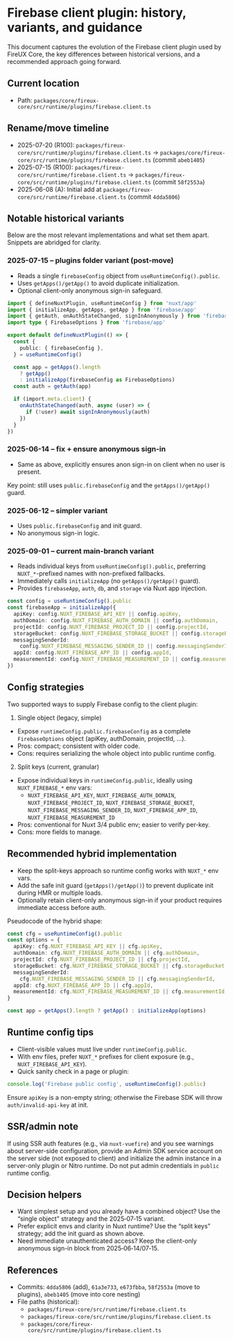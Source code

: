 # Firebase client plugin: history, variants, and guidance

This document captures the evolution of the Firebase client plugin used by FireUX Core, the key differences between historical versions, and a recommended approach going forward.

## Current location

- Path: `packages/core/fireux-core/src/runtime/plugins/firebase.client.ts`

## Rename/move timeline

- 2025-07-20 (R100): `packages/fireux-core/src/runtime/plugins/firebase.client.ts` → `packages/core/fireux-core/src/runtime/plugins/firebase.client.ts` (commit `abeb1405`)
- 2025-07-15 (R100): `packages/fireux-core/src/runtime/firebase.client.ts` → `packages/fireux-core/src/runtime/plugins/firebase.client.ts` (commit `58f2553a`)
- 2025-06-08 (A): Initial add at `packages/fireux-core/src/runtime/firebase.client.ts` (commit `4dda5806`)

## Notable historical variants

Below are the most relevant implementations and what set them apart. Snippets are abridged for clarity.

### 2025-07-15 – plugins folder variant (post-move)

- Reads a single `firebaseConfig` object from `useRuntimeConfig().public`.
- Uses `getApps()/getApp()` to avoid duplicate initialization.
- Optional client-only anonymous sign-in safeguard.

```ts
import { defineNuxtPlugin, useRuntimeConfig } from 'nuxt/app'
import { initializeApp, getApps, getApp } from 'firebase/app'
import { getAuth, onAuthStateChanged, signInAnonymously } from 'firebase/auth'
import type { FirebaseOptions } from 'firebase/app'

export default defineNuxtPlugin(() => {
  const {
    public: { firebaseConfig },
  } = useRuntimeConfig()

  const app = getApps().length
    ? getApp()
    : initializeApp(firebaseConfig as FirebaseOptions)
  const auth = getAuth(app)

  if (import.meta.client) {
    onAuthStateChanged(auth, async (user) => {
      if (!user) await signInAnonymously(auth)
    })
  }
})
```

### 2025-06-14 – fix + ensure anonymous sign-in

- Same as above, explicitly ensures anon sign-in on client when no user is present.

Key point: still uses `public.firebaseConfig` and the `getApps()/getApp()` guard.

### 2025-06-12 – simpler variant

- Uses `public.firebaseConfig` and init guard.
- No anonymous sign-in logic.

### 2025-09-01 – current main-branch variant

- Reads individual keys from `useRuntimeConfig().public`, preferring `NUXT_*`-prefixed names with non-prefixed fallbacks.
- Immediately calls `initializeApp` (no `getApps()/getApp()` guard).
- Provides `firebaseApp`, `auth`, `db`, and `storage` via Nuxt app injection.

```ts
const config = useRuntimeConfig().public
const firebaseApp = initializeApp({
  apiKey: config.NUXT_FIREBASE_API_KEY || config.apiKey,
  authDomain: config.NUXT_FIREBASE_AUTH_DOMAIN || config.authDomain,
  projectId: config.NUXT_FIREBASE_PROJECT_ID || config.projectId,
  storageBucket: config.NUXT_FIREBASE_STORAGE_BUCKET || config.storageBucket,
  messagingSenderId:
    config.NUXT_FIREBASE_MESSAGING_SENDER_ID || config.messagingSenderId,
  appId: config.NUXT_FIREBASE_APP_ID || config.appId,
  measurementId: config.NUXT_FIREBASE_MEASUREMENT_ID || config.measurementId,
})
```

## Config strategies

Two supported ways to supply Firebase config to the client plugin:

1. Single object (legacy, simple)

- Expose `runtimeConfig.public.firebaseConfig` as a complete `FirebaseOptions` object (apiKey, authDomain, projectId, …).
- Pros: compact; consistent with older code.
- Cons: requires serializing the whole object into public runtime config.

2. Split keys (current, granular)

- Expose individual keys in `runtimeConfig.public`, ideally using `NUXT_FIREBASE_*` env vars:
  - `NUXT_FIREBASE_API_KEY`, `NUXT_FIREBASE_AUTH_DOMAIN`, `NUXT_FIREBASE_PROJECT_ID`,
    `NUXT_FIREBASE_STORAGE_BUCKET`, `NUXT_FIREBASE_MESSAGING_SENDER_ID`, `NUXT_FIREBASE_APP_ID`,
    `NUXT_FIREBASE_MEASUREMENT_ID`
- Pros: conventional for Nuxt 3/4 public env; easier to verify per-key.
- Cons: more fields to manage.

## Recommended hybrid implementation

- Keep the split-keys approach so runtime config works with `NUXT_*` env vars.
- Add the safe init guard (`getApps()/getApp()`) to prevent duplicate init during HMR or multiple loads.
- Optionally retain client-only anonymous sign-in if your product requires immediate access before auth.

Pseudocode of the hybrid shape:

```ts
const cfg = useRuntimeConfig().public
const options = {
  apiKey: cfg.NUXT_FIREBASE_API_KEY || cfg.apiKey,
  authDomain: cfg.NUXT_FIREBASE_AUTH_DOMAIN || cfg.authDomain,
  projectId: cfg.NUXT_FIREBASE_PROJECT_ID || cfg.projectId,
  storageBucket: cfg.NUXT_FIREBASE_STORAGE_BUCKET || cfg.storageBucket,
  messagingSenderId:
    cfg.NUXT_FIREBASE_MESSAGING_SENDER_ID || cfg.messagingSenderId,
  appId: cfg.NUXT_FIREBASE_APP_ID || cfg.appId,
  measurementId: cfg.NUXT_FIREBASE_MEASUREMENT_ID || cfg.measurementId,
}

const app = getApps().length ? getApp() : initializeApp(options)
```

## Runtime config tips

- Client-visible values must live under `runtimeConfig.public`.
- With env files, prefer `NUXT_*` prefixes for client exposure (e.g., `NUXT_FIREBASE_API_KEY`).
- Quick sanity check in a page or plugin:

```ts
console.log('Firebase public config', useRuntimeConfig().public)
```

Ensure `apiKey` is a non-empty string; otherwise the Firebase SDK will throw `auth/invalid-api-key` at init.

## SSR/admin note

If using SSR auth features (e.g., via `nuxt-vuefire`) and you see warnings about server-side configuration, provide an Admin SDK service account on the server side (not exposed to client) and initialize the admin instance in a server-only plugin or Nitro runtime. Do not put admin credentials in `public` runtime config.

## Decision helpers

- Want simplest setup and you already have a combined object? Use the “single object” strategy and the 2025‑07‑15 variant.
- Prefer explicit envs and clarity in Nuxt runtime? Use the “split keys” strategy; add the init guard as shown above.
- Need immediate unauthenticated access? Keep the client-only anonymous sign-in block from 2025‑06‑14/07‑15.

## References

- Commits: `4dda5806` (add), `61a3e733`, `e673fbba`, `58f2553a` (move to plugins), `abeb1405` (move into core nesting)
- File paths (historical):
  - `packages/fireux-core/src/runtime/firebase.client.ts`
  - `packages/fireux-core/src/runtime/plugins/firebase.client.ts`
  - `packages/core/fireux-core/src/runtime/plugins/firebase.client.ts`
